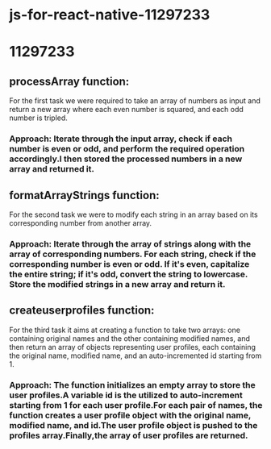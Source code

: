 # js-for-react-native-11297233

# 11297233

## processArray function:
For the first task we were required to take an array of numbers as input and return a new array where each even number is squared, and each odd number is tripled.
### Approach: Iterate through the input array, check if each number is even or odd, and perform the required operation accordingly.I then stored the processed numbers in a new array and returned it.

## formatArrayStrings function:
For the second task we were to modify each string in an array based on its corresponding number from another array.
### Approach: Iterate through the array of strings along with the array of corresponding numbers. For each string, check if the corresponding number is even or odd. If it's even, capitalize the entire string; if it's odd, convert the string to lowercase. Store the modified strings in a new array and return it.

## createuserprofiles function:
For the third task it aims at creating a function to take two arrays: one containing original names and the other containing modified names, and then return an array of objects representing user profiles, each containing the original name, modified name, and an auto-incremented id starting from 1.
### Approach: The function initializes an empty array to store the user profiles.A variable id is the utilized to auto-increment starting from 1 for each user profile.For each pair of names, the function creates a user profile object with the original name, modified name, and id.The user profile object is pushed to the profiles array.Finally,the array of user profiles are returned.